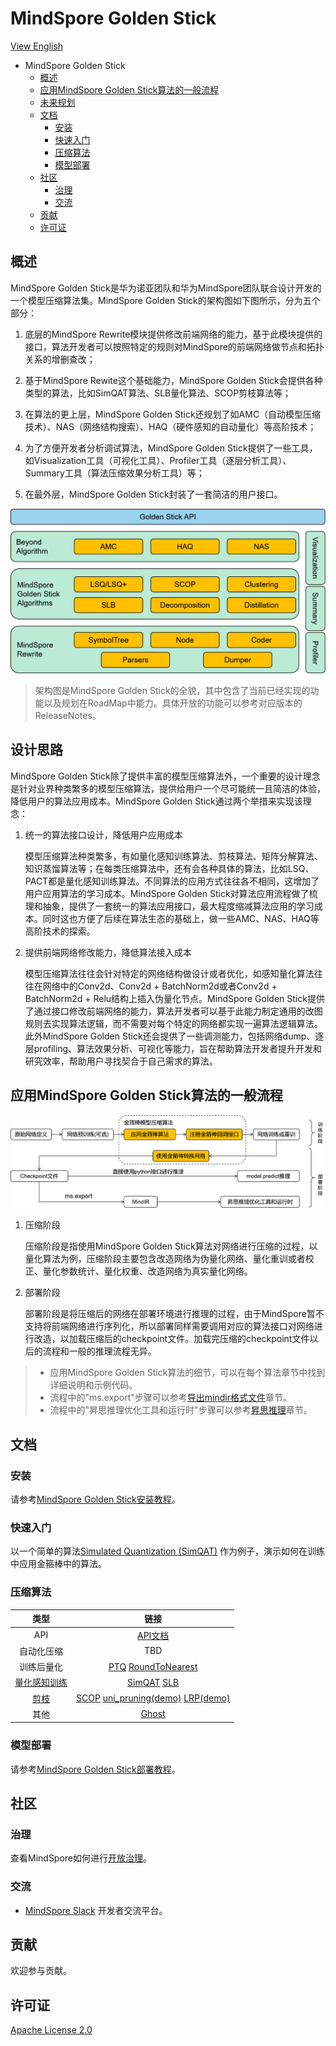 # MindSpore Golden Stick

[View English](./README.md)

<!-- TOC -->

- MindSpore Golden Stick
    - [概述](#概述)
    - [应用MindSpore Golden Stick算法的一般流程](#应用mindspore-golden-stick算法的一般流程)
    - [未来规划](#未来规划)
    - [文档](#文档)
        - [安装](#安装)
        - [快速入门](#快速入门)
        - [压缩算法](#压缩算法)
        - [模型部署](#模型部署)
    - [社区](#社区)
        - [治理](#治理)
        - [交流](#交流)
    - [贡献](#贡献)
    - [许可证](#许可证)

<!-- /TOC -->

## 概述

MindSpore Golden Stick是华为诺亚团队和华为MindSpore团队联合设计开发的一个模型压缩算法集。MindSpore Golden Stick的架构图如下图所示，分为五个部分：

1. 底层的MindSpore Rewrite模块提供修改前端网络的能力，基于此模块提供的接口，算法开发者可以按照特定的规则对MindSpore的前端网络做节点和拓扑关系的增删查改；

2. 基于MindSpore Rewite这个基础能力，MindSpore Golden Stick会提供各种类型的算法，比如SimQAT算法、SLB量化算法、SCOP剪枝算法等；

3. 在算法的更上层，MindSpore Golden Stick还规划了如AMC（自动模型压缩技术）、NAS（网络结构搜索）、HAQ（硬件感知的自动量化）等高阶技术；

4. 为了方便开发者分析调试算法，MindSpore Golden Stick提供了一些工具，如Visualization工具（可视化工具）、Profiler工具（逐层分析工具）、Summary工具（算法压缩效果分析工具）等；

5. 在最外层，MindSpore Golden Stick封装了一套简洁的用户接口。

![金箍棒架构图](docs/images/zh_cn/golden-stick-arch.png)

> 架构图是MindSpore Golden Stick的全貌，其中包含了当前已经实现的功能以及规划在RoadMap中能力。具体开放的功能可以参考对应版本的ReleaseNotes。

## 设计思路

MindSpore Golden Stick除了提供丰富的模型压缩算法外，一个重要的设计理念是针对业界种类繁多的模型压缩算法，提供给用户一个尽可能统一且简洁的体验，降低用户的算法应用成本。MindSpore Golden Stick通过两个举措来实现该理念：

1. 统一的算法接口设计，降低用户应用成本

   模型压缩算法种类繁多，有如量化感知训练算法、剪枝算法、矩阵分解算法、知识蒸馏算法等；在每类压缩算法中，还有会各种具体的算法，比如LSQ、PACT都是量化感知训练算法。不同算法的应用方式往往各不相同，这增加了用户应用算法的学习成本。MindSpore Golden Stick对算法应用流程做了梳理和抽象，提供了一套统一的算法应用接口，最大程度缩减算法应用的学习成本。同时这也方便了后续在算法生态的基础上，做一些AMC、NAS、HAQ等高阶技术的探索。

2. 提供前端网络修改能力，降低算法接入成本

   模型压缩算法往往会针对特定的网络结构做设计或者优化，如感知量化算法往往在网络中的Conv2d、Conv2d + BatchNorm2d或者Conv2d + BatchNorm2d + Relu结构上插入伪量化节点。MindSpore Golden Stick提供了通过接口修改前端网络的能力，算法开发者可以基于此能力制定通用的改图规则去实现算法逻辑，而不需要对每个特定的网络都实现一遍算法逻辑算法。此外MindSpore Golden Stick还会提供了一些调测能力，包括网络dump、逐层profiling、算法效果分析、可视化等能力，旨在帮助算法开发者提升开发和研究效率，帮助用户寻找契合于自己需求的算法。

## 应用MindSpore Golden Stick算法的一般流程

![金箍棒流程图](docs/images/zh_cn/workflow.png)

1. 压缩阶段

    压缩阶段是指使用MindSpore Golden Stick算法对网络进行压缩的过程，以量化算法为例，压缩阶段主要包含改造网络为伪量化网络、量化重训或者校正、量化参数统计、量化权重、改造网络为真实量化网络。

2. 部署阶段

    部署阶段是将压缩后的网络在部署环境进行推理的过程，由于MindSpore暂不支持将前端网络进行序列化，所以部署同样需要调用对应的算法接口对网络进行改造，以加载压缩后的checkpoint文件。加载完压缩的checkpoint文件以后的流程和一般的推理流程无异。

> - 应用MindSpore Golden Stick算法的细节，可以在每个算法章节中找到详细说明和示例代码。
> - 流程中的"ms.export"步骤可以参考[导出mindir格式文件](https://www.mindspore.cn/tutorials/zh-CN/master/beginner/save_load.html#保存和加载mindir)章节。
> - 流程中的"昇思推理优化工具和运行时"步骤可以参考[昇思推理](https://mindspore.cn/docs/zh-CN/master/model_infer/ms_infer/overview.html)章节。

## 文档

### 安装

请参考[MindSpore Golden Stick安装教程](docs/docs/docs_zh_cn/install.md)。

### 快速入门

以一个简单的算法[Simulated Quantization (SimQAT)](https://gitee.com/mindspore/docs/blob/master/docs/golden_stick/docs/source_zh_cn/quantization/simqat.md) 作为例子，演示如何在训练中应用金箍棒中的算法。

### 压缩算法

| 类型 |                             链接                                  |
| :---------------------: | :-----------------------------------------------------------------: |
| API         | [API文档](https://www.mindspore.cn/golden_stick/docs/zh-CN/master) |
| 自动化压缩   | TBD |
| 训练后量化   | [PTQ](mindspore_gs/ptq/ptq/README.md) [RoundToNearest](mindspore_gs/ptq/round_to_nearest/README.ipynb) |
| [量化感知训练](mindspore_gs/quantization/README.md) | [SimQAT](mindspore_gs/quantization/simulated_quantization/README.md) [SLB](mindspore_gs/quantization/slb/README.md) |
| [剪枝](mindspore_gs/pruner/README.md) | [SCOP](mindspore_gs/pruner/scop/README.md) [uni_pruning(demo)](mindspore_gs/pruner/uni_pruning/README.md) [LRP(demo)](mindspore_gs/pruner/heads/lrp/README.md)  |
| 其他 | [Ghost](mindspore_gs/ghost/README.md)  |

### 模型部署

请参考[MindSpore Golden Stick部署教程](docs/docs/docs_zh_cn/deployment/overview.md)。

## 社区

### 治理

查看MindSpore如何进行[开放治理](https://gitee.com/mindspore/community/blob/master/governance.md)。

### 交流

- [MindSpore Slack](https://join.slack.com/t/mindspore/shared_invite/zt-dgk65rli-3ex4xvS4wHX7UDmsQmfu8w) 开发者交流平台。

## 贡献

欢迎参与贡献。

## 许可证

[Apache License 2.0](https://gitee.com/mindspore/golden-stick/blob/master/LICENSE)
